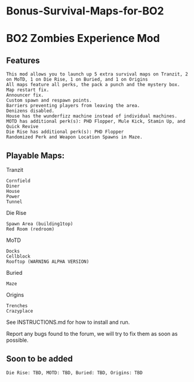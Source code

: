 # Bonus-Survival-Maps-for-BO2
# BO2 Zombies Experience Mod

## Features
```
This mod allows you to launch up 5 extra survival maps on Tranzit, 2 on MoTD, 1 on Die Rise, 1 on Buried, and 1 on Origins
All maps feature all perks, the pack a punch and the mystery box.
Map restart fix.
Announcer fix.
Custom spawn and respawn points.
Barriers preventing players from leaving the area.
Denizens disabled.
House has the wunderfizz machine instead of individual machines.
MOTD has additional perk(s): PHD Flopper, Mule Kick, Stamin Up, and Quick Revive
Die Rise has additional perk(s): PHD Flopper
Randomized Perk and Weapon Location Spawns in Maze.
```
## Playable Maps:
Tranzit
```
Cornfield
Diner
House
Power
Tunnel
```
Die Rise
```
Spawn Area (building1top)
Red Room (redroom)
```
MoTD
```
Docks
Cellblock
Rooftop (WARNING ALPHA VERSION)
```
Buried
```
Maze
```
Origins
```
Trenches
Crazyplace
```

See INSTRUCTIONS.md for how to install and run.

Report any bugs found to the forum, we will try to fix them as soon as possible.

## Soon to be added
```
Die Rise: TBD, MOTD: TBD, Buried: TBD, Origins: TBD
```
